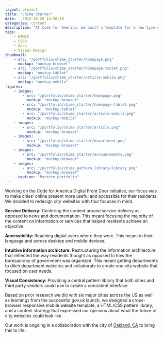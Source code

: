 ```yaml
---
layout: project
title: "Chime Starter"
date:   2015-10-29 14:50:30
categories: content
description: "At Code for America, we built a template for a new type of city government website based on service delivery."
tags:
    - HTML5
    - CSS3
    - Sass
    - Visual Design
thumbnail: 
    - src: "/portfolio/chime_starter/homepage.png"
      mockup: "mockup-browser"
    - src: "/portfolio/chime_starter/homepage-tablet.png"
      mockup: "mockup-tablet"
    - src: "/portfolio/chime_starter/article-mobile.png"
      mockup: "mockup-mobile"
figures:
    - images:
        - src: "/portfolio/chime_starter/homepage.png"
          mockup: "mockup-browser"
        - src: "/portfolio/chime_starter/homepage-tablet.png"
          mockup: "mockup-tablet"
        - src: "/portfolio/chime_starter/article-mobile.png"
          mockup: "mockup-mobile"
    - images:
        - src: "/portfolio/chime_starter/article.png"
          mockup: "mockup-browser"
    - images:
        - src: "/portfolio/chime_starter/department.png"
          mockup: "mockup-browser"
    - images:
        - src: "/portfolio/chime_starter/announcements.png"
          mockup: "mockup-browser"
    - images:
        - src: "/portfolio/chime_pattern_library/library.png"
          mockup: "mockup-browser"
      caption: "Pattern portfolio"
---
```


Working on the Code for America Digital Front Door initiative, our focus was to make cities’ online present more useful and accessible for their residents. We decided to redesign city websites with four focuses in mind.

**Service Delivery:** Centering the content around service delivery as opposed to news and documentation. This meant focusing the majority of the content on information or services that helped residents achieve an objective.

**Accessibility:** Reaching digital users where they were. This meant in their language and across desktop and mobile devices.

**Intuitive information archicture:** Restructuring the information architecture that reflected the way residents thought as opposed to how the bureaucracy of government was organized. This meant getting departments to ditch department websites and collaborate to create one city website that focused on user needs.

**Visual Consistency:** Providing a central pattern library that both cities and third party vendors could use to create a consistent interface

Based on prior research we did with six major cities across the US as well as learnings from the successful gov.uk launch, we designed a cross-browser responsive mobile website template, a HTML/CSS pattern library, and a content strategy that expressed our opinions about what the future of city websites could look like.

Our work is ongoing in a collaboration with the city of [Oakland, CA](http://beta.oaklandca.gov/) to bring this to life.